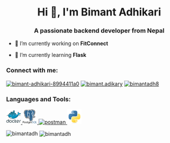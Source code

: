 <h1 align="center">Hi 👋, I'm Bimant Adhikari</h1>
<h3 align="center">A passionate backend developer from Nepal</h3>

- 🔭 I’m currently working on **FitConnect**

- 🌱 I’m currently learning **Flask**

<h3 align="left">Connect with me:</h3>
<p align="left">
<a href="https://linkedin.com/in/bimant-adhikari-8994411a0" target="blank"><img align="center" src="https://raw.githubusercontent.com/rahuldkjain/github-profile-readme-generator/master/src/images/icons/Social/linked-in-alt.svg" alt="bimant-adhikari-8994411a0" height="30" width="40" /></a>
<a href="https://fb.com/bimant.adikary" target="blank"><img align="center" src="https://raw.githubusercontent.com/rahuldkjain/github-profile-readme-generator/master/src/images/icons/Social/facebook.svg" alt="bimant.adikary" height="30" width="40" /></a>
<a href="https://instagram.com/bimantadh8" target="blank"><img align="center" src="https://raw.githubusercontent.com/rahuldkjain/github-profile-readme-generator/master/src/images/icons/Social/instagram.svg" alt="bimantadh8" height="30" width="40" /></a>
</p>

<h3 align="left">Languages and Tools:</h3>
<p align="left"> <a href="https://www.docker.com/" target="_blank" rel="noreferrer"> <img src="https://raw.githubusercontent.com/devicons/devicon/master/icons/docker/docker-original-wordmark.svg" alt="docker" width="40" height="40"/> </a> <a href="https://www.postgresql.org" target="_blank" rel="noreferrer"> <img src="https://raw.githubusercontent.com/devicons/devicon/master/icons/postgresql/postgresql-original-wordmark.svg" alt="postgresql" width="40" height="40"/> </a> <a href="https://postman.com" target="_blank" rel="noreferrer"> <img src="https://www.vectorlogo.zone/logos/getpostman/getpostman-icon.svg" alt="postman" width="40" height="40"/> </a> <a href="https://www.python.org" target="_blank" rel="noreferrer"> <img src="https://raw.githubusercontent.com/devicons/devicon/master/icons/python/python-original.svg" alt="python" width="40" height="40"/> </a> </p>

<p><img align="left" src="https://github-readme-stats.vercel.app/api/top-langs?username=bimantadh&show_icons=true&locale=en&layout=compact" alt="bimantadh" /></p>

<p>&nbsp;<img align="center" src="https://github-readme-stats.vercel.app/api?username=bimantadh&show_icons=true&locale=en" alt="bimantadh" /></p>
